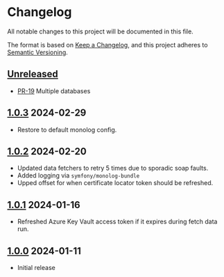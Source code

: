 # Changelog

All notable changes to this project will be documented in this file.

The format is based on [Keep a Changelog](https://keepachangelog.com/en/1.0.0/),
and this project adheres to [Semantic Versioning](https://semver.org/spec/v2.0.0.html).

## [Unreleased]

* [PR-19](https://github.com/itk-dev/serviceplatformen_organisation_api/pull/19)
  Multiple databases

## [1.0.3] 2024-02-29

* Restore to default monolog config.

## [1.0.2] 2024-02-20

* Updated data fetchers to retry 5 times due to sporadic soap faults.
* Added logging via `symfony/monolog-bundle`
* Upped offset for when certificate locator token should be refreshed.

## [1.0.1] 2024-01-16

* Refreshed Azure Key Vault access token if it expires during fetch data run.

## [1.0.0] 2024-01-11

* Initial release

[Unreleased]: https://github.com/itk-dev/serviceplatformen_organisation_api/compare/1.0.3...HEAD
[1.0.3]: https://github.com/itk-dev/serviceplatformen_organisation_api/compare/1.0.2...1.0.3
[1.0.2]: https://github.com/itk-dev/serviceplatformen_organisation_api/compare/1.0.1...1.0.2
[1.0.1]: https://github.com/itk-dev/serviceplatformen_organisation_api/compare/1.0.0...1.0.1
[1.0.0]: https://github.com/itk-dev/serviceplatformen_organisation_api/releases/tag/1.0.0
